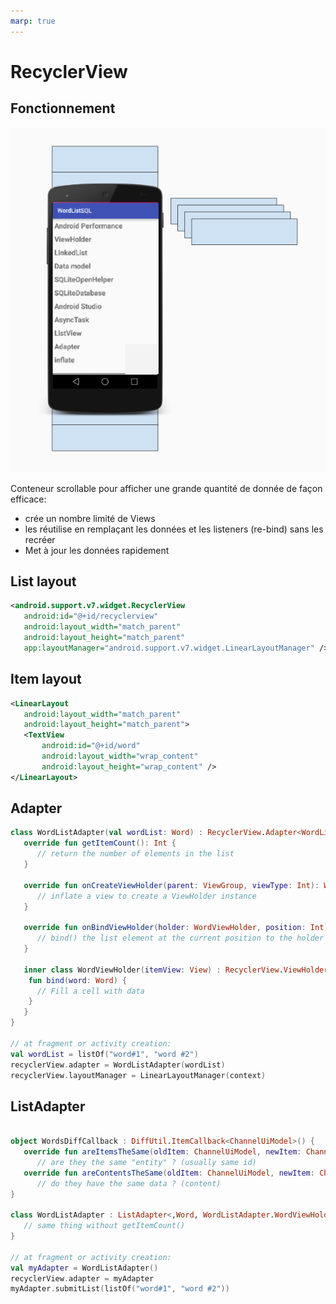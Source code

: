 ```yaml
---
marp: true
---
```

<!-- headingDivider: 2 -->
<!-- class: invert -->

# RecyclerView

## Fonctionnement

![bg right](assets/recyclerview.png)

Conteneur scrollable pour afficher une grande quantité de donnée de façon efficace:

- crée un nombre limité de Views
- les réutilise en remplaçant les données et les listeners (re-bind) sans les recréer
- Met à jour les données rapidement

## List layout

```xml
<android.support.v7.widget.RecyclerView
   android:id="@+id/recyclerview"
   android:layout_width="match_parent"
   android:layout_height="match_parent"
   app:layoutManager="android.support.v7.widget.LinearLayoutManager" />
```

## Item layout

```xml
<LinearLayout
   android:layout_width="match_parent"
   android:layout_height="match_parent">
   <TextView
       android:id="@+id/word"
       android:layout_width="wrap_content"
       android:layout_height="wrap_content" />
</LinearLayout>
```

## Adapter

```kotlin
class WordListAdapter(val wordList: Word) : RecyclerView.Adapter<WordListAdapter.WordViewHolder>() {
   override fun getItemCount(): Int {
      // return the number of elements in the list
   }

   override fun onCreateViewHolder(parent: ViewGroup, viewType: Int): WordViewHolder {
      // inflate a view to create a ViewHolder instance
   }

   override fun onBindViewHolder(holder: WordViewHolder, position: Int) {
      // bind() the list element at the current position to the holder
   }

   inner class WordViewHolder(itemView: View) : RecyclerView.ViewHolder(itemView) {
    fun bind(word: Word) {
      // Fill a cell with data
    }
   }
}

// at fragment or activity creation:
val wordList = listOf("word#1", "word #2")
recyclerView.adapter = WordListAdapter(wordList)
recyclerView.layoutManager = LinearLayoutManager(context)
```

## ListAdapter

```kotlin

object WordsDiffCallback : DiffUtil.ItemCallback<ChannelUiModel>() {
   override fun areItemsTheSame(oldItem: ChannelUiModel, newItem: ChannelUiModel) =
      // are they the same "entity" ? (usually same id)
   override fun areContentsTheSame(oldItem: ChannelUiModel, newItem: ChannelUiModel) =
      // do they have the same data ? (content)
}

class WordListAdapter : ListAdapter<,Word, WordListAdapter.WordViewHolder>(WordsDiffCallback) {
   // same thing without getItemCount()
}

// at fragment or activity creation:
val myAdapter = WordListAdapter()
recyclerView.adapter = myAdapter
myAdapter.submitList(listOf("word#1", "word #2"))
```
